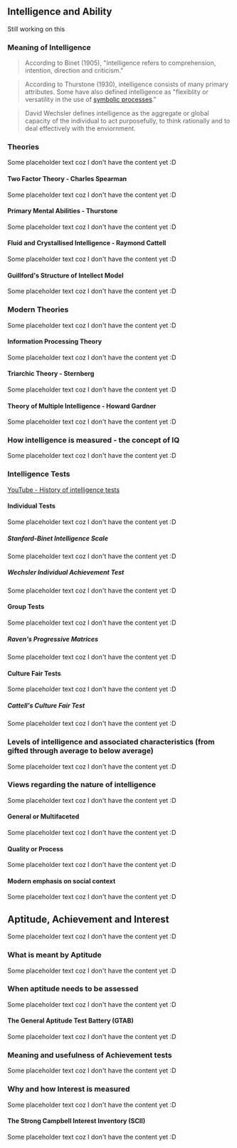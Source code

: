## Intelligence and Ability
Still working on this

### Meaning of Intelligence

> According to Binet (1905), "Intelligence refers to comprehension, intention, direction and criticism."

> According to Thurstone (1930), intelligence consists of many primary attributes. Some have also defined intelligence as "flexiblity or versatility in the use of [symbolic processes](/topics/misc/#symbolic-process)."

> David Wechsler defines intelligence as the aggregate or global capacity of the individual to act purposefully, to think rationally and to deal effectively with the enviornment.

### Theories
Some placeholder text coz I don't have the content yet :D

#### Two Factor Theory - Charles Spearman
Some placeholder text coz I don't have the content yet :D

#### Primary Mental Abilities - Thurstone
Some placeholder text coz I don't have the content yet :D

#### Fluid and Crystallised Intelligence - Raymond Cattell
Some placeholder text coz I don't have the content yet :D

#### Guillford's Structure of Intellect Model
Some placeholder text coz I don't have the content yet :D

### Modern Theories
Some placeholder text coz I don't have the content yet :D

#### Information Processing Theory
Some placeholder text coz I don't have the content yet :D

#### Triarchic Theory - Sternberg
Some placeholder text coz I don't have the content yet :D

#### Theory of Multiple Intelligence - Howard Gardner
Some placeholder text coz I don't have the content yet :D

### How intelligence is measured - the concept of IQ
Some placeholder text coz I don't have the content yet :D

### Intelligence Tests
[YouTube - History of intelligence tests](https://www.youtube.com/watch?v=W2bKaw2AJxs)

#### Individual Tests
Some placeholder text coz I don't have the content yet :D

##### Stanford-Binet Intelligence Scale
Some placeholder text coz I don't have the content yet :D

##### Wechsler Individual Achievement Test
Some placeholder text coz I don't have the content yet :D

#### Group Tests
Some placeholder text coz I don't have the content yet :D

##### Raven's Progressive Matrices
Some placeholder text coz I don't have the content yet :D

#### Culture Fair Tests
Some placeholder text coz I don't have the content yet :D

##### Cattell's Culture Fair Test
Some placeholder text coz I don't have the content yet :D

### Levels of intelligence and associated characteristics (from gifted through average to below average)
Some placeholder text coz I don't have the content yet :D

### Views regarding the nature of intelligence
Some placeholder text coz I don't have the content yet :D

#### General or Multifaceted
Some placeholder text coz I don't have the content yet :D

#### Quality or Process
Some placeholder text coz I don't have the content yet :D

#### Modern emphasis on social context
Some placeholder text coz I don't have the content yet :D

## Aptitude, Achievement and Interest
Some placeholder text coz I don't have the content yet :D

### What is meant by Aptitude
Some placeholder text coz I don't have the content yet :D

### When aptitude needs to be assessed
Some placeholder text coz I don't have the content yet :D

#### The General Aptitude Test Battery (GTAB)
Some placeholder text coz I don't have the content yet :D

### Meaning and usefulness of Achievement tests
Some placeholder text coz I don't have the content yet :D

### Why and how Interest is measured
Some placeholder text coz I don't have the content yet :D

#### The Strong Campbell Interest Inventory (SCII)
Some placeholder text coz I don't have the content yet :D
